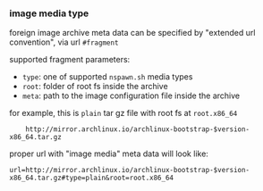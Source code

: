 
### image media type

foreign image archive meta data can be specified
by "extended url convention", via url `#fragment`

supported fragment parameters:
* `type`: one of supported `nspawn.sh` media types
* `root`: folder of root fs inside the archive
* `meta`: path to the image configuration file inside the archive

for example, this is `plain` tar gz file with root fs at `root.x86_64`
```
    http://mirror.archlinux.io/archlinux-bootstrap-$version-x86_64.tar.gz
```

proper url with "image media" meta data will look like:
```
url=http://mirror.archlinux.io/archlinux-bootstrap-$version-x86_64.tar.gz#type=plain&root=root.x86_64
``` 
